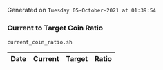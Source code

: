 Generated on `Tuesday 05-October-2021 at 01:39:54`

### Current to Target Coin Ratio
`current_coin_ratio.sh`

Date|Current|Target|Ratio
---|---|---|---
